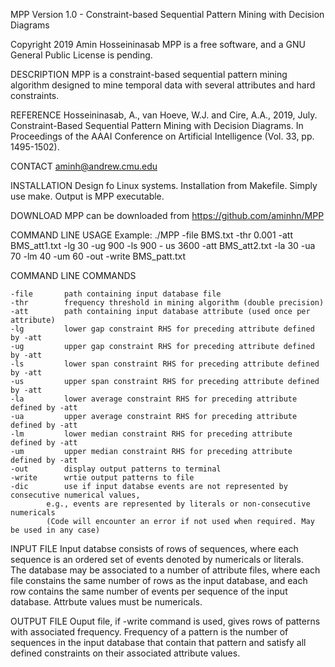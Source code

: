 MPP Version 1.0 - Constraint-based Sequential Pattern Mining with Decision Diagrams

Copyright 2019 Amin Hosseininasab
MPP is a free software, and a GNU General Public License is pending.

DESCRIPTION
    MPP is a constraint-based sequential pattern mining algorithm designed to mine temporal data with several attributes and hard constraints.
    	
REFERENCE
    Hosseininasab, A., van Hoeve, W.J. and Cire, A.A., 2019, July. 
    Constraint-Based Sequential Pattern Mining with Decision Diagrams. 
    In Proceedings of the AAAI Conference on Artificial Intelligence (Vol. 33, pp. 1495-1502).

CONTACT
    aminh@andrew.cmu.edu

INSTALLATION
    Design fo Linux systems. Installation from Makefile. Simply use make. Output is MPP executable.

DOWNLOAD
    MPP can be downloaded from https://github.com/aminhn/MPP

COMMAND LINE USAGE
    Example: ./MPP -file BMS.txt -thr 0.001 -att BMS_att1.txt -lg 30 -ug 900 -ls 900 - us 3600 -att BMS_att2.txt -la 30 -ua 70 -lm 40 -um 60 -out -write BMS_patt.txt

COMMAND LINE COMMANDS
	
	-file		path containing input database file
	-thr		frequency threshold in mining algorithm (double precision)
	-att		path containing input database attribute (used once per attribute)
	-lg 		lower gap constraint RHS for preceding attribute defined by -att
	-ug 		upper gap constraint RHS for preceding attribute defined by -att
	-ls 		lower span constraint RHS for preceding attribute defined by -att
	-us 		upper span constraint RHS for preceding attribute defined by -att
	-la 		lower average constraint RHS for preceding attribute defined by -att
	-ua 		upper average constraint RHS for preceding attribute defined by -att
	-lm 		lower median constraint RHS for preceding attribute defined by -att
	-um 		upper median constraint RHS for preceding attribute defined by -att
	-out		display output patterns to terminal
	-write		wrtie output patterns to file
	-dic		use if input databse events are not represented by consecutive numerical values, 
			e.g., events are represented by literals or non-consecutive numericals 
			(Code will encounter an error if not used when required. May be used in any case)

INPUT FILE 
    Input databse consists of rows of sequences, where each sequence is an ordered set of events denoted by numericals or literals. 	
    The database may be associated to a number of attribute files, where each file constains the same number of rows as the input database,
    and each row contains the same number of events per sequence of the input database. Attrbute values must be numericals.

OUTPUT FILE
    Ouput file, if -write command is used, gives rows of patterns with associated frequency. Frequency of a pattern is the number of sequences 
    in the input database that contain that pattern and satisfy all defined constraints on their associated attribute values.


